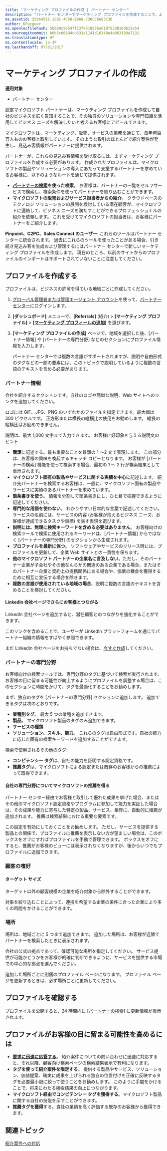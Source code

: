 ```yaml
---
title: "マーケティング プロファイルの作成 | パートナー センター"
description: "パートナー センターでマーケティング プロファイルを作成することで、より多くの見込み顧客にアピールできます。"
ms.assetid: 25964511-1CBC-4C68-B8A8-736CC6683C3D
author: KPacquer
ms.openlocfilehash: 5b680c5e547f237951085ba619f62d818d612e54
ms.sourcegitcommit: b6b3c66694cd631a1141d10348e4e063189a7131
ms.translationtype: HT
ms.contentlocale: ja-JP
ms.lasthandoff: 07/01/2017
---
```

<!--
FWLink1: https://go.microsoft.com/fwlink/?linkid=838397: Top of page
FWLink2: https://go.microsoft.com/fwlink/?linkid=848635: Top of page (duplicate)
FWLink3: https://go.microsoft.com/fwlink/?linkid=847631: #allow_us_to_endorse_areas_of_expertise
FWLink4: https://go.microsoft.com/fwlink/?linkid=848063: #customer-preferences
FWLink5: https://go.microsoft.com/fwlink/?linkid=848064: #_locations
 -->


# <a name="create-a-marketing-profile"></a>マーケティング プロファイルの作成

**適用対象**

-  パートナー センター

認定マイクロソフト パートナーは、マーケティング プロファイルを作成して自社のビジネスを広く告知することで、その独自のソリューションや専門知識を活用してビジネス ニーズを解決したいと考えるお客様にアピールできます。

マイクロソフトは、マーケティング、販売、サービスの業務を通じて、毎年何百万人ものお客様と取引しています。 そのような取引のほとんどで紹介案件が発生し、見込み客情報がパートナーに提供されます。 

パートナーが、これらの見込み客情報を受け取るには、まずマーケティング プロファイルを作成する必要があります。 作成されたプロファイルは、マイクロソフトの製品やソリューションの導入にあたって支援するパートナーを求めているお客様に、以下のようなルートを通じて提供されます。

*  **[パートナーの検索](https://partnercenter.microsoft.com/pcv/search)を使った検索**。 お客様は、パートナーの一覧をセルフサービスで検索し、検索条件を使ってパートナーを絞り込むことができます。 
*  **マイクロソフトの販売およびサービス担当者からの紹介**。 クラウドベースのテクノロジ ソリューションの展開を検討している潜在顧客が、マイクロソフトに連絡して、ビジネス ニーズを満たすことができるプロフェッショナルの紹介を依頼します。 これを受けてマイクロソフトの担当者は、お客様にパートナーをご紹介します。

**Pinpoint、C2PC、Sales Connect のユーザー**: これらのツールはパートナー センターに統合されます。 過去にこれらのツールを使ったことがある場合、引き続き見込み客を生成および管理するにはパートナー センターで新しいマーケティング プロファイルを作成します。 現在のところ、以前のサイトからのプロファイルのインポートはサポートされていないことに注意してください。 

## <a name="create-a-profile"></a>プロファイルを作成する

プロファイルは、ビジネスの許可を得ている地域ごとに作成してください。 

1.  [グローバル管理者または管理エージェント アカウント](create-user-accounts-and-set-permissions.md)を使って、[パートナー センター](http://go.microsoft.com/fwlink/p/?LinkId=808956)にログインします。

2.  **[ダッシュボード]** メニューで、**[Referrals]** (紹介) &gt; **[マーケティング プロファイル]** &gt; **[[マーケティング プロフィールの追加]](https://partnercenter.microsoft.com/pcv/publishing)** を選びます。

3.  **[マーケティング プロファイルの作成]** ページで、地域を選択した後、[パートナー情報] や [パートナーの専門分野] などのセクションにプロファイル情報を入力します。
    
    パートナー センターでは複数の言語がサポートされますが、説明や自由形式のタグなどの一部の要素には、このトピックで説明しているように複数の言語のテキストを含める必要があります。

### <a href="" id="partner_info"></a>パートナー情報

会社を紹介するセクションです。自社のロゴや簡単な説明、Web サイトへのリンクを追加してください。 

ロゴには GIF、JPG、PNG のいずれかのファイルを指定できます。最大幅は 300 ピクセルです。 正方形または横長の縦横比の使用をお勧めします。 縦長の縦横比はお勧めできません。

説明は、最大 1,000 文字まで入力できます。 お客様に好印象を与える説明文のヒント 

*  **簡潔**に記述する。最も重要なことを冒頭の 1 ～2 文で表現します。 この部分は、お客様の興味を喚起するキャッチ コピーとなります。 お客様が [パートナーの検索] 機能を使って検索する場合、最初の 1 ～ 2 行が検索結果として表示されます。
*  **マイクロソフト固有の製品やサービスに関する実績を中心に**記述します。 紹介先パートナーを検索するお客様は、一般に、マイクロソフト固有の製品やサービスに実績のあるパートナーを求めています。
*  **箇条書きを使う**。 情報を分割して箇条書きにし、ひと目で把握できるように記述してください。
*  **専門的な用語を使わない**。 わかりやすい日常的な言葉で記述してください。サービスの名前には、サービスの内容 (お客様が抱えるビジネス ニーズ、お客様が達成できるタスクや目標) を表す表現を選びます。
*  **説明には、無理に検索キーワードを含める必要はありません**。 お客様向けの検索ツールで検索に使用されるキーワードは、[パートナー情報] からではなく [パートナーの専門分野] のセクションから生成されます。
*  **プロファイルを最新に保つ**。 ソフトウェアやサービスのリリース時には、プロファイルを更新して、企業 Web サイトとの一貫性を保ちます。
*  **他のマイクロソフト パートナーの企業名に言及しない**。ただし、そのパートナー企業が子会社やその他なんらかの関連のある企業である場合、またはそのパートナー企業と契約上の提携関係にある場合や、協業の機会を獲得するために相互に宣伝する場合を除きます。
*  **複数の言語が使用されている地域の場合**、説明に複数の言語のテキストを含めることを検討してください。

#### <a href="" id="linkedin"></a>LinkedIn 会社ページでさらにお客様とつながる

LinkedIn 会社ページを追加すると、潜在顧客とのつながりを強化することができます。 

このリンクを含めることで、ユーザーが LinkedIn プラットフォームを通じてパートナー組織の情報をすばやく参照できます。

まだ LinkedIn 会社ページをお持ちでない場合は、[今すぐ作成](https://www.linkedin.com/company-beta/setup/new/)してください。

### <a name="partner-expertise"></a>パートナーの専門分野

お客様向けの検索ツールでは、専門分野のタグに基づいて検索が実行されます。 お客様の目に留まる可能性が向上するようにプロファイルを調整する場合は、このセクションに時間をかけて、タグを最適化することをお勧めします。

まず、独自のタグを [パートナーの専門分野] セクションに追加します。 追加できるタグは次のとおりです。 

*  **業種別タグ**。 最大 5 つの業種を追加できます。
*  **製品**。 マイクロソフト製品のタグのみ追加できます。
*  **サービスの種類** 
*  **ソリューション、スキル、能力**。 これらのタグは自由形式です。自社の能力に応じた固有の検索キーワードを追加することができます。

検索で使用されるその他のタグ:
*  **コンピテンシー タグ**は、自社の能力を証明する認定資格です。
*  **推薦タグ**は、マイクロソフトによる認定または既存のお客様からの推薦によって取得できます。

#### <a href="" id="#allow_us_to_endorse_areas_of_expertise"></a>自社の専門分野についてマイクロソフトの推薦を得る

パートナー センター経由でお客様と取引して優れた成果を挙げた場合、またはその他のマイクロソフト認定資格やプログラムに参加して能力を実証した場合は、その成果や能力に寄与した特定の製品、サービス、業界に、自動的に推薦が追加されます。 推薦は検索結果における重要な要素です。

この設定を有効にしておくことをお勧めします。 ただし、サービスを提供する製品との関係で、プロファイルに推薦を表示しない方が望ましい場合は、このボックスをオフにすればプロファイルを手動で管理できます。 ボックスをオフにすると、推薦がお客様のビューには表示されなくなりますが、後からいつでもプロファイルに追加できます。

### <a name="customer-preferences"></a>顧客の嗜好

#### <a href="" id="#target_size"></a>ターゲット サイズ

ターゲット以外の顧客規模の企業を紹介対象から除外することができます。

対象を絞り込むことによって、連携を希望する企業の条件に合った企業により多くの時間をかけることができます。

### <a href="" id="#locations"></a>場所

場所は、地域ごとに 5 つまで追加できます。 追加した場所は、お客様が近隣でパートナーを検索したときに表示されます。 

会社の公式の拠点であって、確認可能な場所を指定してください。 サービス提供が可能かどうかをお客様が的確に判断できるように、サービスを提供する市場での中心的な拠点を選んでください。

追加した場所ごとに別個のプロファイル ページになります。 プロファイル ページを更新するときは、必ず場所ごとに更新してください。

## <a name="review-your-profile"></a>プロファイルを確認する

プロファイルを公開すると、24 時間内に [[パートナーの検索]](https://partnercenter.microsoft.com/pcv/search) に更新情報が表示されます。 

## <a name="improve-the-visibility-of-your-profile"></a>プロファイルがお客様の目に留まる可能性を高めるには 

*  **[要求に迅速に応答する](responding-to-referrals.md)**。 紹介案件についての問い合わせに迅速に対応すると、それ以降、顧客向け検索ページの検索結果表示で有利になります。
*  **タグを使って紹介案件を限定する**。  提供する製品やサービス、ソリューション、価値提案、確実に成果を上げられる独自の位置付けを正確に反映するタグを必要最小限に絞って使うことをお勧めします。  このように手間をかけることで、将来にわたる検索結果の向上につながります。
*  **マイクロソフト経由でコンピテンシー タグを獲得する**。マイクロソフト製品に関する自社の技能を示すことができます。
*  **推薦タグを獲得**する。貴社の業績を高く評価する既存のお客様から獲得できます。

## <a name="related-topics"></a>関連トピック
[紹介案件への対応](responding-to-referrals.md)